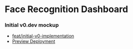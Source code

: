 # Face Recognition Dashboard

### Initial v0.dev mockup
- [feat/initial-v0-implementation](https://github.com/thunderjr/face-recognition-dashboard/tree/feat/initial-v0-implementation)
- [Preview Deployment](https://face-recognition-dashboard-git-feat-95a131-thunderjrs-projects.vercel.app)
